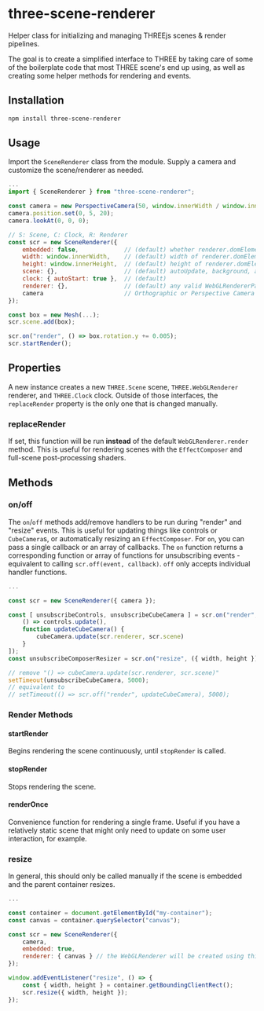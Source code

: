 # three-scene-renderer
Helper class for initializing and managing THREEjs scenes & render pipelines.

The goal is to create a simplified interface to THREE by taking care of some of the boilerplate code that most THREE scene's end up using, as well as creating some helper methods for rendering and events.

## Installation
```bash
npm install three-scene-renderer
```

## Usage
Import the `SceneRenderer` class from the module. Supply a camera and customize the scene/renderer as needed.

```js
...
import { SceneRenderer } from "three-scene-renderer";

const camera = new PerspectiveCamera(50, window.innerWidth / window.innerHeight, 1, 5000);
camera.position.set(0, 5, 20);
camera.lookAt(0, 0, 0);

// S: Scene, C: Clock, R: Renderer
const scr = new SceneRenderer({
	embedded: false,             // (default) whether renderer.domElement is embedded in parent element
	width: window.innerWidth,    // (default) width of renderer.domElement
	height: window.innerHeight,  // (default) height of renderer.domElement
	scene: {},                   // (default) autoUpdate, background, and environment properties
	clock: { autoStart: true },  // (default)
	renderer: {},                // (default) any valid WebGLRendererParameters
	camera                       // Orthographic or Perspective Camera instance
});

const box = new Mesh(...);
scr.scene.add(box);

scr.on("render", () => box.rotation.y += 0.005);
scr.startRender();
```

## Properties
A new instance creates a new `THREE.Scene` scene, `THREE.WebGLRenderer` renderer, and `THREE.Clock` clock. Outside of those interfaces, the `replaceRender` property is the only one that is changed manually.

### replaceRender
If set, this function will be run __instead__ of the default `WebGLRenderer.render` method. This is useful for rendering scenes with the `EffectComposer` and full-scene post-processing shaders.

## Methods

### on/off
The `on`/`off` methods add/remove handlers to be run during "render" and "resize" events. This is useful for updating things like controls or `CubeCamera`s, or automatically resizing an `EffectComposer`. For `on`, you can pass a single callback or an array of callbacks. The `on` function returns a corresponding function or array of functions for unsubscribing events - equivalent to calling `scr.off(event, callback)`. `off` only accepts individual handler functions.

```js
...

const scr = new SceneRenderer({ camera });

const [ unsubscribeControls, unsubscribeCubeCamera ] = scr.on("render", [
	() => controls.update(),
	function updateCubeCamera() {
		cubeCamera.update(scr.renderer, scr.scene)
	}
]);
const unsubscribeComposerResizer = scr.on("resize", ({ width, height }) => composer.setSize(width, height));

// remove "() => cubeCamera.update(scr.renderer, scr.scene)"
setTimeout(unsubscribeCubeCamera, 5000);
// equivalent to
// setTimeout(() => scr.off("render", updateCubeCamera), 5000);
```

### Render Methods

#### startRender
Begins rendering the scene continuously, until `stopRender` is called.

#### stopRender
Stops rendering the scene.

#### renderOnce
Convenience function for rendering a single frame. Useful if you have a relatively static scene that might only need to update on some user interaction, for example.

### resize
In general, this should only be called manually if the scene is embedded and the parent container resizes.

```js
...

const container = document.getElementById("my-container");
const canvas = container.querySelector("canvas");

const scr = new SceneRenderer({
	camera,
	embedded: true,
	renderer: { canvas } // the WebGLRenderer will be created using this embedded canvas
});

window.addEventListener("resize", () => {
	const { width, height } = container.getBoundingClientRect();
	scr.resize({ width, height });
});
```
